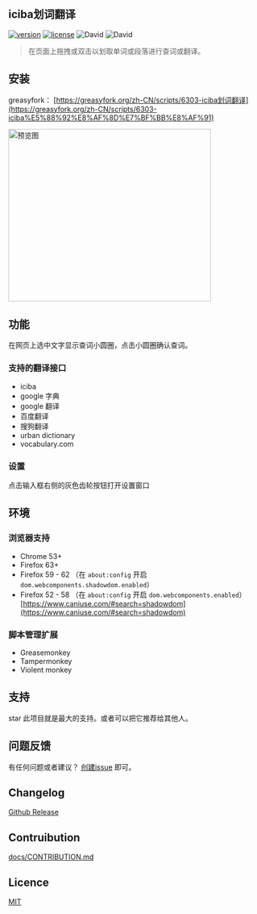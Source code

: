 ## iciba划词翻译

[![version](https://img.shields.io/github/package-json/v/Firefox-Pro-Coding/iciba-translate-userscript.svg?style=flat-square)](https://greasyfork.org/zh-CN/scripts/6303-iciba)
[![license](https://img.shields.io/badge/license-MIT-green.svg?longCache=true&style=flat-square)](LICENSE)
![David](https://img.shields.io/david/Firefox-Pro-Coding/iciba-translate-userscript.svg?style=flat-square)
![David](https://img.shields.io/david/dev/Firefox-Pro-Coding/iciba-translate-userscript.svg?style=flat-square)

> 在页面上拖拽或双击以划取单词或段落进行查词或翻译。

## 安装
greasyfork： [https://greasyfork.org/zh-CN/scripts/6303-iciba划词翻译](https://greasyfork.org/zh-CN/scripts/6303-iciba%E5%88%92%E8%AF%8D%E7%BF%BB%E8%AF%91)

<img height="342" width="402" title="预览图" src="https://user-images.githubusercontent.com/2271900/59867539-06965f00-93c1-11e9-9754-dec7333ba036.gif" />

## 功能
在网页上选中文字显示查词小圆圈，点击小圆圈确认查词。

### 支持的翻译接口
- iciba
- google 字典
- google 翻译
- 百度翻译
- 搜狗翻译
- urban dictionary
- vocabulary.com

### 设置
点击输入框右侧的灰色齿轮按钮打开设置窗口

## 环境
### 浏览器支持
- Chrome 53+
- Firefox 63+
- Firefox 59 - 62 （在 `about:config` 开启 `dom.webcomponents.shadowdom.enabled`）
- Firefox 52 - 58 （在 `about:config` 开启 `dom.webcomponents.enabled`）
  [https://www.caniuse.com/#search=shadowdom](https://www.caniuse.com/#search=shadowdom)

### 脚本管理扩展
- Greasemonkey
- Tampermonkey
- Violent monkey

## 支持
star 此项目就是最大的支持。或者可以把它推荐给其他人。

## 问题反馈
有任何问题或者建议？
[创建issue](https://github.com/Firefox-Pro-Coding/iciba-translate-userscript/issues)
即可。

## Changelog
[Github Release](https://github.com/Firefox-Pro-Coding/iciba-translate-userscript/releases)

## Contruibution
[docs/CONTRIBUTION.md](docs/CONTRIBUTING.md)

## Licence
[MIT](LICENSE)
